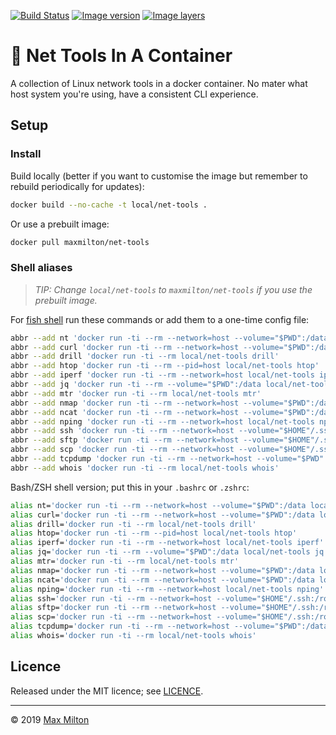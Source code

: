 <!-- markdownlint-disable first-line-h1 ol-prefix -->

[![Build Status](https://travis-ci.com/MaxMilton/docker-net-tools.svg?branch=master)](https://travis-ci.com/MaxMilton/docker-net-tools) [![Image version](https://images.microbadger.com/badges/version/maxmilton/net-tools.svg)](https://microbadger.com/images/maxmilton/net-tools) [![Image layers](https://images.microbadger.com/badges/image/maxmilton/net-tools.svg)](https://microbadger.com/images/maxmilton/net-tools)

# 🥅 Net Tools In A Container

A collection of Linux network tools in a docker container. No mater what host system you're using, have a consistent CLI experience.

## Setup

### Install

Build locally (better if you want to customise the image but remember to rebuild periodically for updates):

```sh
docker build --no-cache -t local/net-tools .
```

Or use a prebuilt image:

```sh
docker pull maxmilton/net-tools
```

### Shell aliases

> _TIP: Change `local/net-tools` to `maxmilton/net-tools` if you use the prebuilt image._

For [fish shell](https://fishshell.com) run these commands or add them to a one-time config file:

```sh
abbr --add nt 'docker run -ti --rm --network=host --volume="$PWD":/data local/net-tools'
abbr --add curl 'docker run -ti --rm --network=host --volume="$PWD":/data local/net-tools curl'
abbr --add drill 'docker run -ti --rm local/net-tools drill'
abbr --add htop 'docker run -ti --rm --pid=host local/net-tools htop'
abbr --add iperf 'docker run -ti --rm --network=host local/net-tools iperf'
abbr --add jq 'docker run -ti --rm --volume="$PWD":/data local/net-tools jq'
abbr --add mtr 'docker run -ti --rm local/net-tools mtr'
abbr --add nmap 'docker run -ti --rm --network=host --volume="$PWD":/data local/net-tools nmap'
abbr --add ncat 'docker run -ti --rm --network=host --volume="$PWD":/data local/net-tools ncat'
abbr --add nping 'docker run -ti --rm --network=host local/net-tools nping'
abbr --add ssh 'docker run -ti --rm --network=host --volume="$HOME"/.ssh:/root/.ssh:ro --volume="$PWD":/data local/net-tools ssh'
abbr --add sftp 'docker run -ti --rm --network=host --volume="$HOME"/.ssh:/root/.ssh:ro --volume="$PWD":/data local/net-tools sftp'
abbr --add scp 'docker run -ti --rm --network=host --volume="$HOME"/.ssh:/root/.ssh:ro --volume="$PWD":/data local/net-tools scp'
abbr --add tcpdump 'docker run -ti --rm --network=host --volume="$PWD":/data local/net-tools tcpdump'
abbr --add whois 'docker run -ti --rm local/net-tools whois'
```

Bash/ZSH shell version; put this in your `.bashrc` or `.zshrc`:

```sh
alias nt='docker run -ti --rm --network=host --volume="$PWD":/data local/net-tools'
alias curl='docker run -ti --rm --network=host --volume="$PWD":/data local/net-tools curl'
alias drill='docker run -ti --rm local/net-tools drill'
alias htop='docker run -ti --rm --pid=host local/net-tools htop'
alias iperf='docker run -ti --rm --network=host local/net-tools iperf'
alias jq='docker run -ti --rm --volume="$PWD":/data local/net-tools jq'
alias mtr='docker run -ti --rm local/net-tools mtr'
alias nmap='docker run -ti --rm --network=host --volume="$PWD":/data local/net-tools nmap'
alias ncat='docker run -ti --rm --network=host --volume="$PWD":/data local/net-tools ncat'
alias nping='docker run -ti --rm --network=host local/net-tools nping'
alias ssh='docker run -ti --rm --network=host --volume="$HOME"/.ssh:/root/.ssh:ro --volume="$PWD":/data local/net-tools ssh'
alias sftp='docker run -ti --rm --network=host --volume="$HOME"/.ssh:/root/.ssh:ro --volume="$PWD":/data local/net-tools sftp'
alias scp='docker run -ti --rm --network=host --volume="$HOME"/.ssh:/root/.ssh:ro --volume="$PWD":/data local/net-tools scp'
alias tcpdump='docker run -ti --rm --network=host --volume="$PWD":/data local/net-tools tcpdump'
alias whois='docker run -ti --rm local/net-tools whois'
```

## Licence

Released under the MIT licence; see [LICENCE](https://github.com/MaxMilton/docker-net-tools/blob/master/LICENCE).

-----

© 2019 [Max Milton](https://maxmilton.com)
